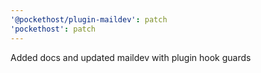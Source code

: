 ```yaml
---
'@pockethost/plugin-maildev': patch
'pockethost': patch
---
```


Added docs and updated maildev with plugin hook guards
